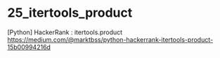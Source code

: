 # 25_itertools_product
[Python] HackerRank : itertools.product
https://medium.com/@marktbss/python-hackerrank-itertools-product-15b00994216d
